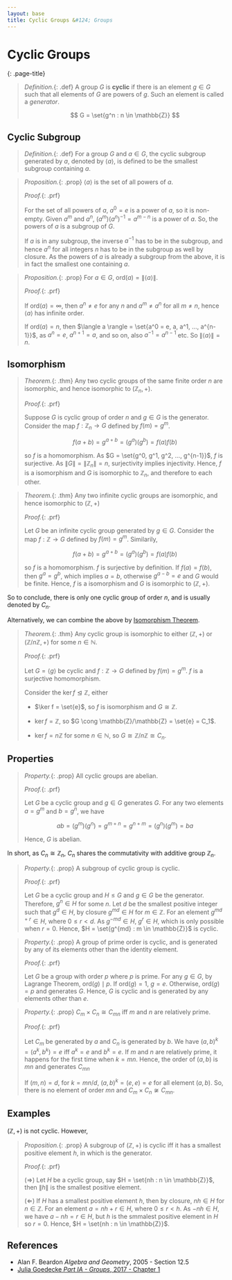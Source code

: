 ```yaml
---
layout: base
title: Cyclic Groups &#124; Groups
---
```


# Cyclic Groups
{: .page-title}

> *Definition.*{: .def}
> A group $G$ is **cyclic** if there is an element $g \in G$ such that all elements of $G$ are powers of $g$.
> Such an element is called a _generator_.
>
> $$
  G = \set{g^n : n \in \mathbb{Z}}
  $$

## Cyclic Subgroup

> *Definition.*{: .def}
> For a group $G$ and $a \in G$, the cyclic subgroup generated by $a$, denoted by $\langle a \rangle$,
> is defined to be the smallest subgroup containing $a$.

> *Proposition.*{: .prop}
> $\langle a \rangle$ is the set of all powers of $a$.
>
> *Proof.*{: .prf}
>
> For the set of all powers of $a$, $a^0 = e$ is a power of $a$, so it is non-empty.
> Given $a^m$ and $a^n$, $(a^m)(a^n)^{-1} = a^{m-n}$ is a power of $a$.
> So, the powers of $a$ is a subgroup of $G$.
>
> If $a$ is in any subgroup, the inverse $a^{-1}$ has to be in the subgroup, and hence $a^n$ for all integers $n$ has to be in the subgroup as well by closure.
> As the powers of $a$ is already a subgroup from the above, it is in fact the smallest one containing $a$.

> *Proposition.*{: .prop}
> For $a \in G$, $\text{ord}(a) = \| \langle a\rangle \|$.
>
> *Proof.*{: .prf}
>
> If $\text{ord}(a) = \infty$, then $a^n \not= e$ for any $n$ and $a^m \not = a^n$ for all $m \not = n$, hence $\langle a \rangle$ has infinite order.
>
> If $\text{ord}(a) = n$, then $\langle a \rangle = \set{a^0 = e, a, a^1, ..., a^{n-1}}$, as $a^n = e$, $a^{n+1} = a$, and so on, also $a^{-1} = a^{n-1}$ etc.
> So $\|\langle a \rangle\| = n$.

## Isomorphism

> *Theorem.*{: .thm}
> Any two cyclic groups of the same finite order $n$ are isomorphic, and hence isomorphic to $(\mathbb{Z}_n, +)$.
>
> *Proof.*{: .prf}
>
> Suppose $G$ is cyclic group of order $n$ and $g \in G$ is the generator.
> Consider the map $f: \mathbb{Z}_n \to G$ defined by $f(m) = g^m$.
>
> $$
  f(a + b) = g^{a+b} = (g^a)(g^b) = f(a)f(b)
  $$
>
> so $f$ is a homomorphism. As $G = \set{g^0, g^1, g^2, ..., g^{n-1}}$, $f$ is surjective. As $\|G\| = \|\mathbb{Z}_n\| = n$, surjectivity implies injectivity.
> Hence, $f$ is a isomorphism and $G$ is isomorphic to $\mathbb{Z}_n$, and therefore to each other.

> *Theorem.*{: .thm}
> Any two infinite cyclic groups are isomorphic, and hence isomorphic to $(\mathbb{Z}, +)$
>
> *Proof.*{: .prf}
>
> Let $G$ be an infinite cyclic group generated by $g \in G$.
> Consider the map $f: \mathbb{Z} \to G$ defined by $f(m) = g^m$. Similarily,
>
> $$
  f(a + b) = g^{a+b} = (g^a)(g^b) = f(a)f(b)
  $$
>
> so $f$ is a homomorphism. $f$ is surjective by definition.
> If $f(a) = f(b)$, then $g^a = g^b$, which implies $a = b$, otherwise $g^{a-b}=e$ and $G$ would be finite.
> Hence, $f$ is a isomorphism and $G$ is isomorphic to $(\mathbb{Z}, +)$.

So to conclude, there is only one cyclic group of order $n$, and is usually denoted by $C_n$.

Alternatively, we can combine the above by [Isomorphism Theorem](quotient-groups.md#isomorphism-theorem).

> *Theorem.*{: .thm}
> Any cyclic group is isomorphic to either $(\mathbb{Z}, +)$ or $(\mathbb{Z}/n\mathbb{Z}, +)$ for some $n \in \mathbb{N}$.
>
> *Proof.*{: .prf}
>
> Let $G = \langle g \rangle$ be cyclic and $f: \mathbb{Z} \to G$ defined by $f(m) = g^{m}$. $f$ is a surjective homomorphism.
>
> Consider the $\ker f \trianglelefteq \mathbb{Z}$, either
>
> + $\ker f = \set{e}$, so $f$ is isomorphism and $G \cong \mathbb{Z}$.
>
> + $\ker f = \mathbb{Z}$, so $G \cong \mathbb{Z}/\mathbb{Z} = \set{e} = C_1$.
>
> + $\ker f = n\mathbb{Z}$ for some $n \in \mathbb{N}$, so $G \cong \mathbb{Z}/n\mathbb{Z} \cong C_n$.

## Properties

> *Property.*{: .prop}
> All cyclic groups are abelian.
>
> *Proof.*{: .prf}
>
> Let $G$ be a cyclic group and $g \in G$ generates $G$.
> For any two elements $a = g^m$ and $b = g^n$, we have
>
> $$
  ab = (g^m)(g^n) = g^{m+n} = g^{n+m} = (g^n)(g^m) = ba
  $$
>
> Hence, $G$ is abelian.

In short, as $C_n \cong \mathbb{Z}_n$, $C_n$ shares the commutativity with additive group $\mathbb{Z}_n$.

> *Property.*{: .prop}
> A subgroup of cyclic group is cyclic.
>
> *Proof.*{: .prf}
>
> Let $G$ be a cyclic group and $H \le G$ and $g \in G$ be the generator.
> Therefore, $g^n \in H$ for some $n$. Let $d$ be the smallest positive integer such that $g^d \in H$,
> by closure $g^{md} \in H$ for $m \in \mathbb{Z}$.
> For an element $g^{md + r} \in H$, where $0 \le r < d$. As $g^{-md} \in H$, $g^r \in H$, which is only possible when $r = 0$.
> Hence, $H = \set{g^{md} : m \in \mathbb{Z}}$ is cyclic.

> *Property.*{: .prop}
> A group of prime order is cyclic, and is generated by any of its elements other than the identity element.
>
> *Proof.*{: .prf}
>
> Let $G$ be a group with order $p$ where $p$ is prime.
> For any $g \in G$, by Lagrange Theorem, $\text{ord}(g) \mid p$.
> If $\text{ord}(g) = 1$, $g = e$. Otherwise, $\text{ord}(g) = p$ and generates $G$.
> Hence, $G$ is cyclic and is generated by any elements other than $e$.

> *Property.*{: .prop}
> $C_m \times C_n \cong C_{mn}$ iff $m$ and $n$ are relatively prime.
>
> *Proof.*{: .prf}
>
> Let $C_m$ be generated by $a$ and $C_n$ is generated by $b$.
> We have $(a, b)^k = (a^k, b^k) = e$ iff $a^k = e$ and $b^k = e$.
> If $m$ and $n$ are relatively prime, it happens for the first time when $k = mn$.
> Hence, the order of $(a, b)$ is $mn$ and generates $C_{mn}$
>
> If $(m, n) = d$, for $k = mn/d$, $(a, b)^k = (e, e) = e$ for all element $(a, b)$.
> So, there is no element of order $mn$ and $C_m \times C_n \not \cong C_{mn}$.

## Examples

$(\mathbb{Z}, +)$ is not cyclic. However,

> *Proposition.*{: .prop}
> A subgroup of $(\mathbb{Z}, +)$ is cyclic iff it has a smallest positive element $h$, in which is the generator.
>
> *Proof.*{: .prf}
>
> $(\Rightarrow)$ Let $H$ be a cyclic group, say $H = \set{nh : n \in \mathbb{Z}}$, then $\|h\|$ is the smallest positive element.
>
> $(\Leftarrow)$ If $H$ has a smallest positive element $h$, then by closure, $nh \in H$ for $n \in \mathbb{Z}$.
> For an element $a = nh + r \in H$, where $0 \le r < h$. As $-nh \in H$, we have $a - nh = r \in H$, but $h$ is the smmalest positive element in $H$ so $r = 0$.
> Hence, $H = \set{nh : n \in \mathbb{Z}}$.

## References

* Alan F. Beardon _Algebra and Geometry_, 2005 - Section 12.5
* [Julia Goedecke _Part IA - Groups_, 2017 - Chapter 1](https://www.julia-goedecke.de/pdf/GroupsNotes.pdf)
